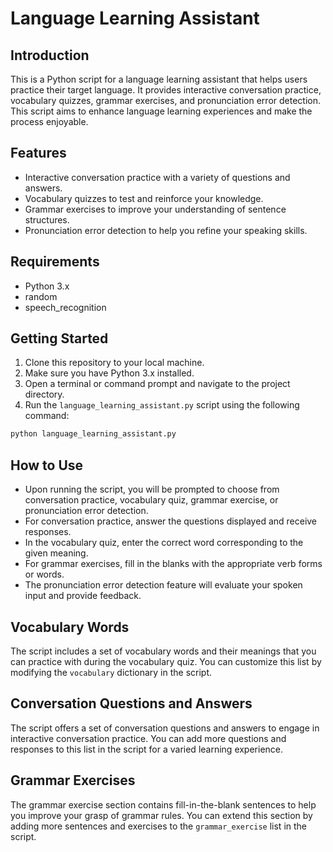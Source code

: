 # Language Learning Assistant

## Introduction
This is a Python script for a language learning assistant that helps users practice their target language. It provides interactive conversation practice, vocabulary quizzes, grammar exercises, and pronunciation error detection. This script aims to enhance language learning experiences and make the process enjoyable.

## Features
- Interactive conversation practice with a variety of questions and answers.
- Vocabulary quizzes to test and reinforce your knowledge.
- Grammar exercises to improve your understanding of sentence structures.
- Pronunciation error detection to help you refine your speaking skills.

## Requirements
- Python 3.x
- random
- speech_recognition

## Getting Started
1. Clone this repository to your local machine.
2. Make sure you have Python 3.x installed.
3. Open a terminal or command prompt and navigate to the project directory.
4. Run the `language_learning_assistant.py` script using the following command:

```bash
python language_learning_assistant.py
```
## How to Use
- Upon running the script, you will be prompted to choose from conversation practice, vocabulary quiz, grammar exercise, or pronunciation error detection.
- For conversation practice, answer the questions displayed and receive responses.
- In the vocabulary quiz, enter the correct word corresponding to the given meaning.
- For grammar exercises, fill in the blanks with the appropriate verb forms or words.
- The pronunciation error detection feature will evaluate your spoken input and provide feedback.

## Vocabulary Words
The script includes a set of vocabulary words and their meanings that you can practice with during the vocabulary quiz. You can customize this list by modifying the `vocabulary` dictionary in the script.

## Conversation Questions and Answers
The script offers a set of conversation questions and answers to engage in interactive conversation practice. You can add more questions and responses to this list in the script for a varied learning experience.

## Grammar Exercises
The grammar exercise section contains fill-in-the-blank sentences to help you improve your grasp of grammar rules. You can extend this section by adding more sentences and exercises to the `grammar_exercise` list in the script.
